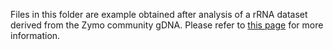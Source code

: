 Files in this folder are example obtained after analysis of a rRNA dataset derived from the Zymo community gDNA.
Please refer to [this page](https://github.com/Nucleomics-VIB/InSilico_PCR) for more information.
